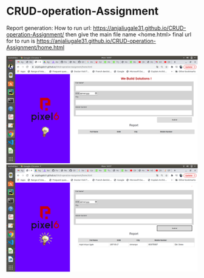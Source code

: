 # CRUD-operation-Assignment
Report generation:
	How to run url: https://anjaliugale31.github.io/CRUD-operation-Assignment/
				then give the main file name <home.html>
        final url for to run is  https://anjaliugale31.github.io/CRUD-operation-Assignment/home.html
	
<img src="Screenshot from 2020-12-14 16-07-05.png"/>
<img src="Screenshot from 2020-12-14 16-57-28.png"/>


